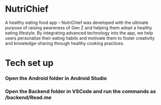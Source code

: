 # NutriChief

A healthy eating food app – NutriChief was developed with the ultimate purpose of raising awareness of Gen Z and helping them adopt a healthy eating lifestyle. By integrating advanced technology into the app, we help users personalize their eating habits and motivate them to foster creativity and knowledge-sharing through healthy cooking practices. 

# Tech set up 
### Open the Android folder in Android Studio 
### Open the Backend folder in VSCode and run the commands as /backend/Read.me
